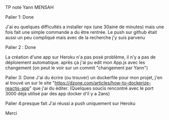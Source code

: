 TP noté
Yann MENSAH

Palier 1: Done

J'ai eu quelques difficultés a installer npx (une 30aine de minutes) mais une fois fait une simple commande a du être rentrée.
Le push sur github était aussi un peu compliqué mais avec de la recherche j'y suis parvenu



Palier 2 : Done

La création d'une app sur Heroku n'a pas posé problème, il n'y a pas de déploiement automatique.
après ça j'ai pu edit mon App.js avec les changement (on peut le voir sur un commit "changement par Yann")


Palier 3: Done
J'ai du écrire (ou trouver) un dockerfile pour mon projet, j'en ai trouvé un sur le site "https://dzone.com/articles/how-to-dockerize-reactjs-app" que j'ai du éditer. (Quelques soucis rencontré avec le port 3000 déjà utilisé par des app docker d'il y a 2ans)

Palier 4:presque fait
J'ai réussi a push uniquement sur Heroku

Merci
